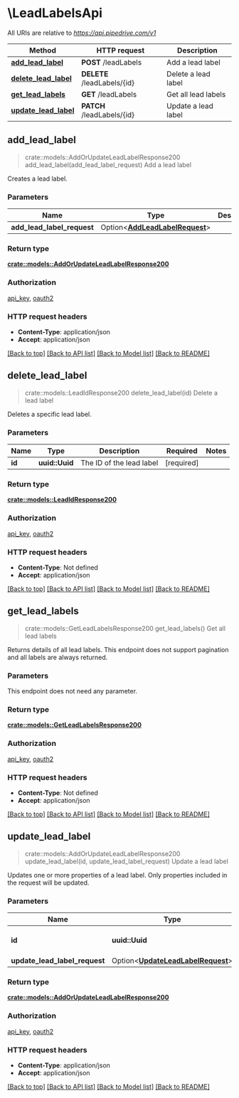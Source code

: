 # \LeadLabelsApi

All URIs are relative to *https://api.pipedrive.com/v1*

Method | HTTP request | Description
------------- | ------------- | -------------
[**add_lead_label**](LeadLabelsApi.md#add_lead_label) | **POST** /leadLabels | Add a lead label
[**delete_lead_label**](LeadLabelsApi.md#delete_lead_label) | **DELETE** /leadLabels/{id} | Delete a lead label
[**get_lead_labels**](LeadLabelsApi.md#get_lead_labels) | **GET** /leadLabels | Get all lead labels
[**update_lead_label**](LeadLabelsApi.md#update_lead_label) | **PATCH** /leadLabels/{id} | Update a lead label



## add_lead_label

> crate::models::AddOrUpdateLeadLabelResponse200 add_lead_label(add_lead_label_request)
Add a lead label

Creates a lead label.

### Parameters


Name | Type | Description  | Required | Notes
------------- | ------------- | ------------- | ------------- | -------------
**add_lead_label_request** | Option<[**AddLeadLabelRequest**](AddLeadLabelRequest.md)> |  |  |

### Return type

[**crate::models::AddOrUpdateLeadLabelResponse200**](addOrUpdateLeadLabelResponse200.md)

### Authorization

[api_key](../README.md#api_key), [oauth2](../README.md#oauth2)

### HTTP request headers

- **Content-Type**: application/json
- **Accept**: application/json

[[Back to top]](#) [[Back to API list]](../README.md#documentation-for-api-endpoints) [[Back to Model list]](../README.md#documentation-for-models) [[Back to README]](../README.md)


## delete_lead_label

> crate::models::LeadIdResponse200 delete_lead_label(id)
Delete a lead label

Deletes a specific lead label.

### Parameters


Name | Type | Description  | Required | Notes
------------- | ------------- | ------------- | ------------- | -------------
**id** | **uuid::Uuid** | The ID of the lead label | [required] |

### Return type

[**crate::models::LeadIdResponse200**](leadIdResponse200.md)

### Authorization

[api_key](../README.md#api_key), [oauth2](../README.md#oauth2)

### HTTP request headers

- **Content-Type**: Not defined
- **Accept**: application/json

[[Back to top]](#) [[Back to API list]](../README.md#documentation-for-api-endpoints) [[Back to Model list]](../README.md#documentation-for-models) [[Back to README]](../README.md)


## get_lead_labels

> crate::models::GetLeadLabelsResponse200 get_lead_labels()
Get all lead labels

Returns details of all lead labels. This endpoint does not support pagination and all labels are always returned.

### Parameters

This endpoint does not need any parameter.

### Return type

[**crate::models::GetLeadLabelsResponse200**](getLeadLabelsResponse200.md)

### Authorization

[api_key](../README.md#api_key), [oauth2](../README.md#oauth2)

### HTTP request headers

- **Content-Type**: Not defined
- **Accept**: application/json

[[Back to top]](#) [[Back to API list]](../README.md#documentation-for-api-endpoints) [[Back to Model list]](../README.md#documentation-for-models) [[Back to README]](../README.md)


## update_lead_label

> crate::models::AddOrUpdateLeadLabelResponse200 update_lead_label(id, update_lead_label_request)
Update a lead label

Updates one or more properties of a lead label. Only properties included in the request will be updated. 

### Parameters


Name | Type | Description  | Required | Notes
------------- | ------------- | ------------- | ------------- | -------------
**id** | **uuid::Uuid** | The ID of the lead label | [required] |
**update_lead_label_request** | Option<[**UpdateLeadLabelRequest**](UpdateLeadLabelRequest.md)> |  |  |

### Return type

[**crate::models::AddOrUpdateLeadLabelResponse200**](addOrUpdateLeadLabelResponse200.md)

### Authorization

[api_key](../README.md#api_key), [oauth2](../README.md#oauth2)

### HTTP request headers

- **Content-Type**: application/json
- **Accept**: application/json

[[Back to top]](#) [[Back to API list]](../README.md#documentation-for-api-endpoints) [[Back to Model list]](../README.md#documentation-for-models) [[Back to README]](../README.md)

